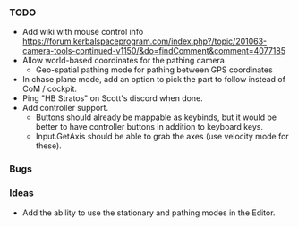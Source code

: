 ### TODO
- Add wiki with mouse control info https://forum.kerbalspaceprogram.com/index.php?/topic/201063-camera-tools-continued-v1150/&do=findComment&comment=4077185
- Allow world-based coordinates for the pathing camera
	- Geo-spatial pathing mode for pathing between GPS coordinates
- In chase plane mode, add an option to pick the part to follow instead of CoM / cockpit.
- Ping "HB Stratos" on Scott's discord when done.
- Add controller support.
	- Buttons should already be mappable as keybinds, but it would be better to have controller buttons in addition to keyboard keys.
	- Input.GetAxis should be able to grab the axes (use velocity mode for these).

### Bugs

### Ideas
- Add the ability to use the stationary and pathing modes in the Editor.
